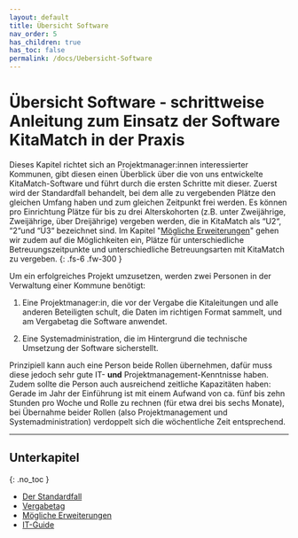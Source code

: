 ```yaml
---
layout: default
title: Übersicht Software
nav_order: 5
has_children: true
has_toc: false
permalink: /docs/Uebersicht-Software
---
```


# Übersicht Software - schrittweise Anleitung zum Einsatz der Software KitaMatch in der Praxis

Dieses Kapitel richtet sich an Projektmanager:innen interessierter Kommunen, gibt diesen einen Überblick über die von uns entwickelte KitaMatch-Software und führt durch die ersten Schritte mit dieser. Zuerst wird der Standardfall behandelt, bei dem alle zu vergebenden Plätze den gleichen Umfang haben und zum gleichen Zeitpunkt frei werden. Es können pro Einrichtung Plätze für bis zu drei Alterskohorten (z.B. unter Zweijährige, Zweijährige, über Dreijährige) vergeben werden, die in KitaMatch als “U2“, “2“und “Ü3“ bezeichnet sind. Im Kapitel "[Mögliche Erweiterungen](/docs/Uebersicht-Software/Moegliche-Erweiterungen)" gehen wir zudem auf die Möglichkeiten ein, Plätze für unterschiedliche Betreuungszeitpunkte und unterschiedliche Betreuungsarten mit KitaMatch zu vergeben.
{: .fs-6 .fw-300 }

Um ein erfolgreiches Projekt umzusetzen, werden zwei Personen in der Verwaltung einer Kommune benötigt: 

  1. Eine Projektmanager:in, die vor der Vergabe die Kitaleitungen und alle anderen Beteiligten schult, die Daten im richtigen Format sammelt, und am Vergabetag die Software anwendet. 

  2. Eine Systemadministration, die im Hintergrund die technische Umsetzung der Software sicherstellt.

Prinzipiell kann auch eine Person beide Rollen übernehmen, dafür muss diese jedoch sehr gute IT- **und** Projektmanagement-Kenntnisse haben. Zudem sollte die Person auch ausreichend zeitliche Kapazitäten haben: Gerade im Jahr der Einführung ist mit einem Aufwand von ca. fünf bis zehn Stunden pro Woche und Rolle zu rechnen (für etwa drei bis sechs Monate), bei Übernahme beider Rollen (also Projektmanagement und Systemadministration) verdoppelt sich die wöchentliche Zeit entsprechend.


---

## Unterkapitel
{: .no_toc }

- [Der Standardfall](/docs/Uebersicht-Software/Der-Standardfall)
- [Vergabetag](/docs/Uebersicht-Software/Vergabetag)
- [Mögliche Erweiterungen](/docs/Uebersicht-Software/Moegliche-Erweiterungen)
- [IT-Guide](/docs/Uebersicht-Software/IT-Guide)
